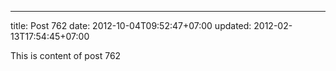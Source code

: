 ---
title: Post 762
date: 2012-10-04T09:52:47+07:00
updated: 2012-02-13T17:54:45+07:00

This is content of post 762